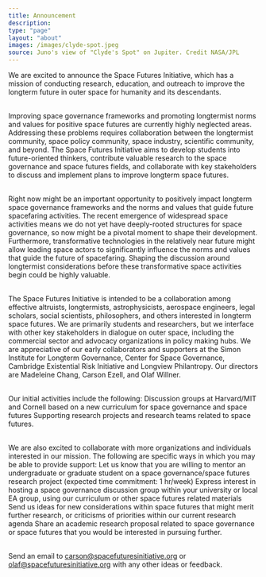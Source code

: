 ```yaml
---
title: Announcement
description:
type: "page"
layout: "about"
images: /images/clyde-spot.jpeg
source: Juno's view of "Clyde's Spot" on Jupiter. Credit NASA/JPL
---
```


We are excited to announce the Space Futures Initiative, which has a mission of conducting research, education, and outreach to improve the longterm future in outer space for humanity and its descendants.
</br>
</br>

Improving space governance frameworks and promoting longtermist norms and values for positive space futures are currently highly neglected areas. Addressing these problems requires collaboration between the longtermist community, space policy community, space industry, scientific community, and beyond. The Space Futures Initiative aims to develop students into future-oriented thinkers, contribute valuable research to the space governance and space futures fields, and collaborate with key stakeholders to discuss and implement plans to improve longterm space futures. 
</br>
</br>

Right now might be an important opportunity to positively impact longterm space governance frameworks and the norms and values that guide future spacefaring activities. The recent emergence of widespread space activities means we do not yet have deeply-rooted structures for space governance, so now might be a pivotal moment to shape their development. Furthermore, transformative technologies in the relatively near future might allow leading space actors to significantly influence the norms and values that guide the future of spacefaring. Shaping the discussion around longtermist considerations before these transformative space activities begin could be highly valuable.
</br>
</br>

The Space Futures Initiative is intended to be a collaboration among effective altruists, longtermists, astrophysicists, aerospace engineers, legal scholars, social scientists, philosophers, and others interested in longterm space futures. We are primarily students and researchers, but we interface with other key stakeholders in dialogue on outer space, including the commercial sector and advocacy organizations in policy making hubs. We are appreciative of our early collaborators and supporters at the Simon Institute for Longterm Governance, Center for Space Governance, Cambridge Existential Risk Initiative and Longview Philantropy. Our directors are Madeleine Chang, Carson Ezell, and Olaf Willner. 
</br>
</br>

Our initial activities include the following:
Discussion groups at Harvard/MIT and Cornell based on a new curriculum for space governance and space futures
Supporting research projects and research teams related to space futures.
</br>
</br>

We are also excited to collaborate with more organizations and individuals interested in our mission. The following are specific ways in which you may be able to provide support:
Let us know that you are willing to mentor an undergraduate or graduate student on a space governance/space futures research project (expected time commitment: 1 hr/week)
Express interest in hosting a space governance discussion group within your university or local EA group, using our curriculum or other space futures related materials
Send us ideas for new considerations within space futures that might merit further research, or criticisms of priorities within our current research agenda
Share an academic research proposal related to space governance or space futures that you would be interested in pursuing further.
</br>
</br>

Send an email to carson@spacefuturesinitiative.org or olaf@spacefuturesinitiative.org with any other ideas or feedback.
